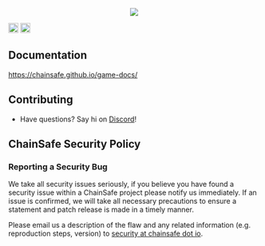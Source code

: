 <p align="center">
  <img src="https://user-images.githubusercontent.com/19412160/121560966-0d6f6f80-c9e6-11eb-87b6-da2308d9b77d.png">
</p>

[<img alt="Discord" src="https://img.shields.io/discord/593655374469660673.svg?style=for-the-badge&label=Discord&logo=discord" height="20">](https://discord.gg/Q6A3YA2)
[<img alt="Twitter" src="https://img.shields.io/twitter/follow/espadrine.svg?style=for-the-badge&label=Twitter&color=1DA1F2" height="20">](https://twitter.com/chainsafeth)

## Documentation
https://chainsafe.github.io/game-docs/

## Contributing
- Have questions? Say hi on [Discord](https://discord.gg/Q6A3YA2)!

## ChainSafe Security Policy

### Reporting a Security Bug
We take all security issues seriously, if you believe you have found a security issue within a ChainSafe
project please notify us immediately. If an issue is confirmed, we will take all necessary precautions 
to ensure a statement and patch release is made in a timely manner.

Please email us a description of the flaw and any related information (e.g. reproduction steps, version) to
[security at chainsafe dot io](mailto:security@chainsafe.io).

